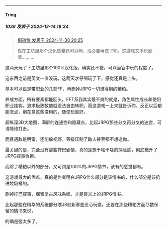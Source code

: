 ﻿
*****

####  Tring  
##### 103#       发表于 2024-12-14 18:34

<blockquote><a href="httphttps://bbs.saraba1st.com/2b/forum.php?mod=redirect&amp;goto=findpost&amp;pid=66809673&amp;ptid=2068019" target="_blank">桐道悠 发表于 2024-11-30 20:25</a>

现在工坊里那个汉化质量还可以啊，没必要再做了吧。这游戏又不玩剧情...... ...</blockquote>
这两天玩了下工坊里那个100%汉化版，确实还不错，可以当官中玩的程度了。

这东西之前是英文一直没玩，这两天才仔细玩了下，感觉还真是上头。

基本可以说是带职业的几部FF，再删掉JRPG一切想得到的糟粕。

养成方面，所有要素都能回头。FFT系我其实最不爽的就是，角色属性成长和使用职业挂钩，追求极致数值就没法自由转职。而这游戏一上来就告诉你，反正以后都能洗点，别在意这些没用的，随便玩就好。

超纵深3D大地图，满屏的连通性和隐藏点，比起JRPG那些分叉再分叉的迷宫，可谓降维打击。

而且遇敌是明雷，还能躲视野，等级压制了敌人甚至都不想追你。

最关键的是，完全没有那些拧巴剧情，真的是想干啥干啥的探险感，彻底撇开了JRPG叙事负担。

而除了糟粕以外的部分，又可谓是100%的JRPG情书，该有的感觉都有。

这游戏最大的优点，真的是作者明白JRPG什么部分是该情书的，什么部分是该扔进垃圾桶的。

删掉拧巴叙事，保留复古风味系统，才是褒义上的JRPG情书。

比起那些在精华的系统部分瞎J8创新塞些恶心玩意，还要在那些糟粕方面尽数保留的情书来说，

的确是强太多了。

